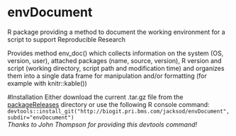 # envDocument
R package providing a method to document the working environment for a script to support Reproducible Research

Provides method env_doc() which collects information on the system (OS, version, user), attached packages (name, source, version), 
R version and script (working directory, script path and modification time) and organizes them into a single data frame for manipulation
and/or formatting (for example with knitr::kable())

#Installation
Either download the current .tar.gz file from the [packageReleases](packageReleases) directory or use the following R console command:  
`devtools::install_git("http://biogit.pri.bms.com/jacksod/envDocument", subdir="envDocument")`   
*Thanks to John Thompson for providing this devtools command!*
